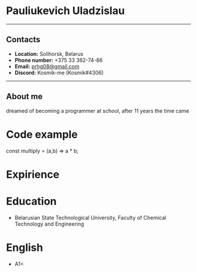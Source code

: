 # Pauliukevich Uladzislau
***
## Contacts 
* __Location:__ Solihorsk, Belarus
* __Phone number:__ +375 33 362-74-86
* __Email:__  prhg08@gmail.com
* __Discord:__ Kosmik-me (Kosmik#4306)
***
## About me 
dreamed of becoming a programmer at school, after 11 years the time came
# Code example
const multiply = (a,b) => a * b;
# Expirience
# Education
* Belarusian State Technological University, Faculty of Chemical Technology and Engineering
# English
* A1< 